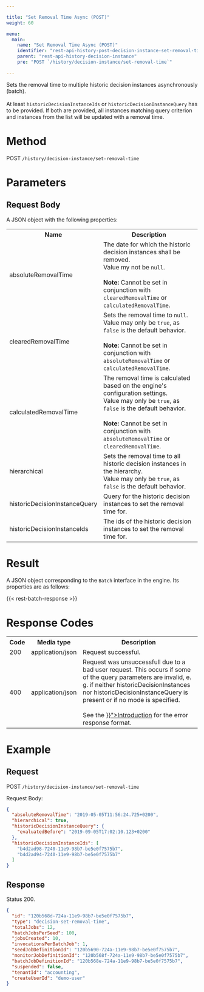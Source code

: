 ```yaml
---

title: "Set Removal Time Async (POST)"
weight: 60

menu:
  main:
    name: "Set Removal Time Async (POST)"
    identifier: "rest-api-history-post-decision-instance-set-removal-time"
    parent: "rest-api-history-decision-instance"
    pre: "POST `/history/decision-instance/set-removal-time`"

---
```


Sets the removal time to multiple historic decision instances asynchronously (batch).<br><br>
At least `historicDecisionInstanceIds` or `historicDecisionInstanceQuery` has to be provided. If both are provided, 
all instances matching query criterion and instances from the list will be updated with a removal time.

# Method

POST `/history/decision-instance/set-removal-time`


# Parameters

## Request Body

A JSON object with the following properties:

<table class="table table-striped">
  <tr>
    <th>Name</th>
    <th>Description</th>
  </tr>
  <tr>
    <td>absoluteRemovalTime</td>
    <td>
      The date for which the historic decision instances shall be removed. <br>Value my not be <code>null</code>.<br><br>
      <strong>Note:</strong> Cannot be set in conjunction with <code>clearedRemovalTime</code> or <code>calculatedRemovalTime</code>.
    </td>
  </tr>
  <tr>
    <td>clearedRemovalTime</td>
    <td>
      Sets the removal time to <code>null</code>. <br>Value may only be <code>true</code>, as <code>false</code> is the default behavior.<br><br>
      <strong>Note:</strong> Cannot be set in conjunction with <code>absoluteRemovalTime</code> or <code>calculatedRemovalTime</code>.
    </td>
  </tr>
  <tr>
    <td>calculatedRemovalTime</td>
    <td>
      The removal time is calculated based on the engine's configuration settings. <br>Value may only be <code>true</code>, as <code>false</code> is the default behavior.<br><br>
      <strong>Note:</strong> Cannot be set in conjunction with <code>absoluteRemovalTime</code> or <code>clearedRemovalTime</code>.
    </td>
  </tr>
  <tr>
    <td>hierarchical</td>
    <td>Sets the removal time to all historic decision instances in the hierarchy. <br>Value may only be <code>true</code>, as <code>false</code> is the default behavior.</td>
  </tr>
  <tr>
    <td>historicDecisionInstanceQuery</td>
    <td>Query for the historic decision instances to set the removal time for.</td>
  </tr>
  <tr>
    <td>historicDecisionInstanceIds</td>
    <td>The ids of the historic decision instances to set the removal time for.</td>
  </tr>
</table>

# Result

A JSON object corresponding to the `Batch` interface in the engine. Its
properties are as follows:

{{< rest-batch-response >}}

# Response Codes

<table class="table table-striped">
  <tr>
    <th>Code</th>
    <th>Media type</th>
    <th>Description</th>
  </tr>
  <tr>
    <td>200</td>
    <td>application/json</td>
    <td>Request successful.</td>
  </tr>
  <tr>
    <td>400</td>
    <td>application/json</td>
    <td>
      Request was unsuccessfull due to a bad user request. This occurs if some of the query parameters are invalid, e. g. if neither historicDecisionInstances nor historicDecisionInstanceQuery is present or if no mode is specified. <br><br>
      See the <a href="{{< ref "/reference/rest/overview/_index.md#error-handling" >}}">Introduction</a> for the error response format.
    </td>
  </tr>
</table>


# Example

## Request

POST `/history/decision-instance/set-removal-time`

Request Body:

```json
{
  "absoluteRemovalTime": "2019-05-05T11:56:24.725+0200",
  "hierarchical": true,
  "historicDecisionInstanceQuery": {
    "evaluatedBefore": "2019-09-05T17:02:10.123+0200"
  },
  "historicDecisionInstanceIds": [ 
    "b4d2ad98-7240-11e9-98b7-be5e0f7575b7",
    "b4d2ad94-7240-11e9-98b7-be5e0f7575b7"
  ]
}
```

## Response

Status 200.

```json
{
  "id": "120b568d-724a-11e9-98b7-be5e0f7575b7",
  "type": "decision-set-removal-time",
  "totalJobs": 12,
  "batchJobsPerSeed": 100,
  "jobsCreated": 10,
  "invocationsPerBatchJob": 1,
  "seedJobDefinitionId": "120b5690-724a-11e9-98b7-be5e0f7575b7",
  "monitorJobDefinitionId": "120b568f-724a-11e9-98b7-be5e0f7575b7",
  "batchJobDefinitionId": "120b568e-724a-11e9-98b7-be5e0f7575b7",
  "suspended": false,
  "tenantId": "accounting",
  "createUserId": "demo-user"
}
```
